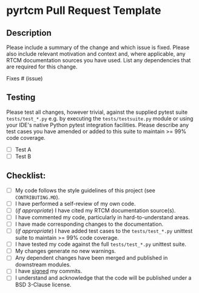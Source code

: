 # pyrtcm Pull Request Template

## Description

Please include a summary of the change and which issue is fixed. Please also include relevant motivation and context and, where applicable, any RTCM documentation sources you have used. List any dependencies that are required for this change.

Fixes # (issue)

## Testing

Please test all changes, however trivial, against the supplied pytest suite `tests/test_*.py` e.g. by executing the `tests/testsuite.py` module or using your IDE's native Python pytest integration facilities. Please describe any test cases you have amended or added to this suite to maintain >= 99% code coverage.

- [ ] Test A
- [ ] Test B

## Checklist:

- [ ] My code follows the style guidelines of this project (see `CONTRIBUTING.MD`).
- [ ] I have performed a self-review of my own code.
- [ ] (*if appropriate*) I have cited my RTCM documentation source(s).
- [ ] I have commented my code, particularly in hard-to-understand areas.
- [ ] I have made corresponding changes to the documentation.
- [ ] (*if appropriate*) I have added test cases to the `tests/test_*.py` unittest suite to maintain >= 99% code coverage.
- [ ] I have tested my code against the full `tests/test_*.py` unittest suite.
- [ ] My changes generate no new warnings.
- [ ] Any dependent changes have been merged and published in downstream modules.
- [ ] I have [signed](https://docs.github.com/en/authentication/managing-commit-signature-verification/signing-commits) my commits.
- [ ] I understand and acknowledge that the code will be published under a BSD 3-Clause license.
